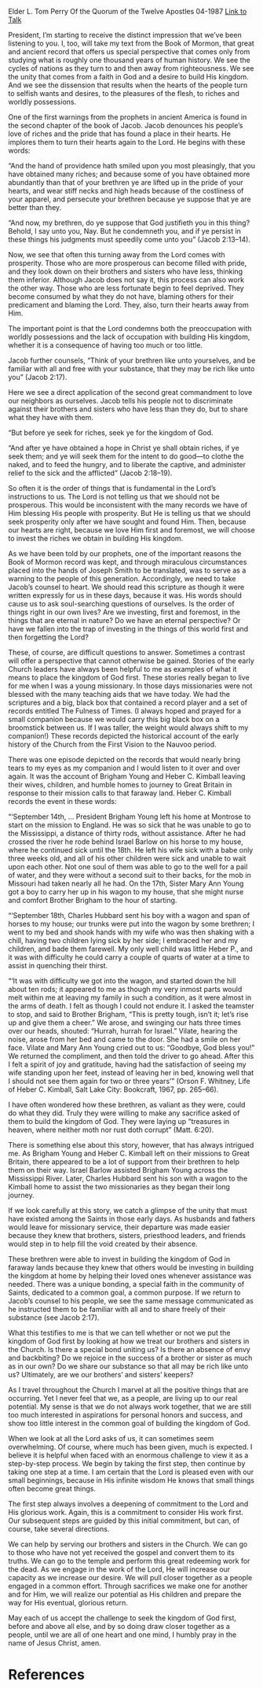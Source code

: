 Elder L. Tom Perry
Of the Quorum of the Twelve Apostles
04-1987
[Link to Talk](https://www.churchofjesuschrist.org/study/general-conference/1987/04/united-in-building-the-kingdom-of-god?lang=eng)

President, I’m starting to receive the distinct impression that we’ve been listening to you. I, too, will take my text from the Book of Mormon, that great and ancient record that offers us special perspective that comes only from studying what is roughly one thousand years of human history. We see the cycles of nations as they turn to and then away from righteousness. We see the unity that comes from a faith in God and a desire to build His kingdom. And we see the dissension that results when the hearts of the people turn to selfish wants and desires, to the pleasures of the flesh, to riches and worldly possessions.

One of the first warnings from the prophets in ancient America is found in the second chapter of the book of Jacob. Jacob denounces his people’s love of riches and the pride that has found a place in their hearts. He implores them to turn their hearts again to the Lord. He begins with these words:

“And the hand of providence hath smiled upon you most pleasingly, that you have obtained many riches; and because some of you have obtained more abundantly than that of your brethren ye are lifted up in the pride of your hearts, and wear stiff necks and high heads because of the costliness of your apparel, and persecute your brethren because ye suppose that ye are better than they.

“And now, my brethren, do ye suppose that God justifieth you in this thing? Behold, I say unto you, Nay. But he condemneth you, and if ye persist in these things his judgments must speedily come unto you” (Jacob 2:13–14).

Now, we see that often this turning away from the Lord comes with prosperity. Those who are more prosperous can become filled with pride, and they look down on their brothers and sisters who have less, thinking them inferior. Although Jacob does not say it, this process can also work the other way. Those who are less fortunate begin to feel deprived. They become consumed by what they do not have, blaming others for their predicament and blaming the Lord. They, also, turn their hearts away from Him.

The important point is that the Lord condemns both the preoccupation with worldly possessions and the lack of occupation with building His kingdom, whether it is a consequence of having too much or too little.

Jacob further counsels, “Think of your brethren like unto yourselves, and be familiar with all and free with your substance, that they may be rich like unto you” (Jacob 2:17).

Here we see a direct application of the second great commandment to love our neighbors as ourselves. Jacob tells his people not to discriminate against their brothers and sisters who have less than they do, but to share what they have with them.

“But before ye seek for riches, seek ye for the kingdom of God.

“And after ye have obtained a hope in Christ ye shall obtain riches, if ye seek them; and ye will seek them for the intent to do good—to clothe the naked, and to feed the hungry, and to liberate the captive, and administer relief to the sick and the afflicted” (Jacob 2:18–19).

So often it is the order of things that is fundamental in the Lord’s instructions to us. The Lord is not telling us that we should not be prosperous. This would be inconsistent with the many records we have of Him blessing His people with prosperity. But He is telling us that we should seek prosperity only after we have sought and found Him. Then, because our hearts are right, because we love Him first and foremost, we will choose to invest the riches we obtain in building His kingdom.

As we have been told by our prophets, one of the important reasons the Book of Mormon record was kept, and through miraculous circumstances placed into the hands of Joseph Smith to be translated, was to serve as a warning to the people of this generation. Accordingly, we need to take Jacob’s counsel to heart. We should read this scripture as though it were written expressly for us in these days, because it was. His words should cause us to ask soul-searching questions of ourselves. Is the order of things right in our own lives? Are we investing, first and foremost, in the things that are eternal in nature? Do we have an eternal perspective? Or have we fallen into the trap of investing in the things of this world first and then forgetting the Lord?

These, of course, are difficult questions to answer. Sometimes a contrast will offer a perspective that cannot otherwise be gained. Stories of the early Church leaders have always been helpful to me as examples of what it means to place the kingdom of God first. These stories really began to live for me when I was a young missionary. In those days missionaries were not blessed with the many teaching aids that we have today. We had the scriptures and a big, black box that contained a record player and a set of records entitled The Fulness of Times. (I always hoped and prayed for a small companion because we would carry this big black box on a broomstick between us. If I was taller, the weight would always shift to my companion!) These records depicted the historical account of the early history of the Church from the First Vision to the Nauvoo period.

There was one episode depicted on the records that would nearly bring tears to my eyes as my companion and I would listen to it over and over again. It was the account of Brigham Young and Heber C. Kimball leaving their wives, children, and humble homes to journey to Great Britain in response to their mission calls to that faraway land. Heber C. Kimball records the event in these words:

“‘September 14th, … President Brigham Young left his home at Montrose to start on the mission to England. He was so sick that he was unable to go to the Mississippi, a distance of thirty rods, without assistance. After he had crossed the river he rode behind Israel Barlow on his horse to my house, where he continued sick until the 18th. He left his wife sick with a babe only three weeks old, and all of his other children were sick and unable to wait upon each other. Not one soul of them was able to go to the well for a pail of water, and they were without a second suit to their backs, for the mob in Missouri had taken nearly all he had. On the 17th, Sister Mary Ann Young got a boy to carry her up in his wagon to my house, that she might nurse and comfort Brother Brigham to the hour of starting.

“‘September 18th, Charles Hubbard sent his boy with a wagon and span of horses to my house; our trunks were put into the wagon by some brethren; I went to my bed and shook hands with my wife who was then shaking with a chill, having two children lying sick by her side; I embraced her and my children, and bade them farewell. My only well child was little Heber P., and it was with difficulty he could carry a couple of quarts of water at a time to assist in quenching their thirst.

“‘It was with difficulty we got into the wagon, and started down the hill about ten rods; it appeared to me as though my very inmost parts would melt within me at leaving my family in such a condition, as it were almost in the arms of death. I felt as though I could not endure it. I asked the teamster to stop, and said to Brother Brigham, “This is pretty tough, isn’t it; let’s rise up and give them a cheer.” We arose, and swinging our hats three times over our heads, shouted: “Hurrah, hurrah for Israel.” Vilate, hearing the noise, arose from her bed and came to the door. She had a smile on her face. Vilate and Mary Ann Young cried out to us: “Goodbye, God bless you!” We returned the compliment, and then told the driver to go ahead. After this I felt a spirit of joy and gratitude, having had the satisfaction of seeing my wife standing upon her feet, instead of leaving her in bed, knowing well that I should not see them again for two or three years’” (Orson F. Whitney, Life of Heber C. Kimball, Salt Lake City: Bookcraft, 1967, pp. 265–66).

I have often wondered how these brethren, as valiant as they were, could do what they did. Truly they were willing to make any sacrifice asked of them to build the kingdom of God. They were laying up “treasures in heaven, where neither moth nor rust doth corrupt” (Matt. 6:20).

There is something else about this story, however, that has always intrigued me. As Brigham Young and Heber C. Kimball left on their missions to Great Britain, there appeared to be a lot of support from their brethren to help them on their way. Israel Barlow assisted Brigham Young across the Mississippi River. Later, Charles Hubbard sent his son with a wagon to the Kimball home to assist the two missionaries as they began their long journey.

If we look carefully at this story, we catch a glimpse of the unity that must have existed among the Saints in those early days. As husbands and fathers would leave for missionary service, their departure was made easier because they knew that brothers, sisters, priesthood leaders, and friends would step in to help fill the void created by their absence.

These brethren were able to invest in building the kingdom of God in faraway lands because they knew that others would be investing in building the kingdom at home by helping their loved ones whenever assistance was needed. There was a unique bonding, a special faith in the community of Saints, dedicated to a common goal, a common purpose. If we return to Jacob’s counsel to his people, we see the same message communicated as he instructed them to be familiar with all and to share freely of their substance (see Jacob 2:17).

What this testifies to me is that we can tell whether or not we put the kingdom of God first by looking at how we treat our brothers and sisters in the Church. Is there a special bond uniting us? Is there an absence of envy and backbiting? Do we rejoice in the success of a brother or sister as much as in our own? Do we share our substance so that all may be rich like unto us? Ultimately, are we our brothers’ and sisters’ keepers?

As I travel throughout the Church I marvel at all the positive things that are occurring. Yet I never feel that we, as a people, are living up to our real potential. My sense is that we do not always work together, that we are still too much interested in aspirations for personal honors and success, and show too little interest in the common goal of building the kingdom of God.

When we look at all the Lord asks of us, it can sometimes seem overwhelming. Of course, where much has been given, much is expected. I believe it is helpful when faced with an enormous challenge to view it as a step-by-step process. We begin by taking the first step, then continue by taking one step at a time. I am certain that the Lord is pleased even with our small beginnings, because in His infinite wisdom He knows that small things often become great things.

The first step always involves a deepening of commitment to the Lord and His glorious work. Again, this is a commitment to consider His work first. Our subsequent steps are guided by this initial commitment, but can, of course, take several directions.

We can help by serving our brothers and sisters in the Church. We can go to those who have not yet received the gospel and convert them to its truths. We can go to the temple and perform this great redeeming work for the dead. As we engage in the work of the Lord, He will increase our capacity as we increase our desire. We will pull closer together as a people engaged in a common effort. Through sacrifices we make one for another and for Him, we will realize our potential as His children and prepare the way for His eventual, glorious return.

May each of us accept the challenge to seek the kingdom of God first, before and above all else, and by so doing draw closer together as a people, until we are all of one heart and one mind, I humbly pray in the name of Jesus Christ, amen.

# References
